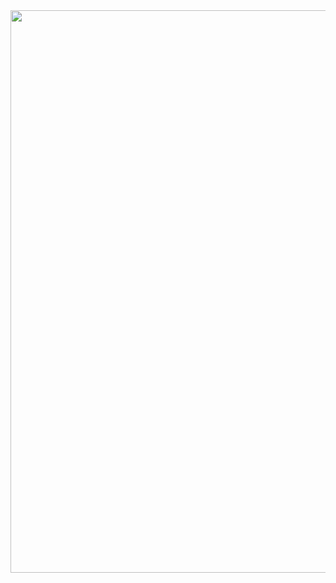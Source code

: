 
<img src="https://github.com/nassuphis/trip_to_trasquera/blob/main/docs/assets/images/hires_trasquera2.jpg" height="900px" width="1200px" />

